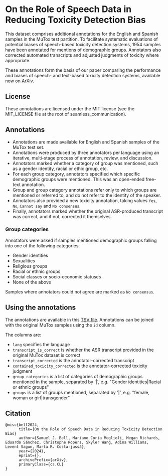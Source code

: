 # On the Role of Speech Data in Reducing Toxicity Detection Bias

This dataset comprises additional annotations for the English and Spanish samples in the
MuTox test partition. To facilitate systematic evaluations of potential biases of speech-based
toxicity detection systems, 1954 samples have been annotated for mentions of demographic groups.
Annotators also corrected automated transcripts and adjusted judgments of toxicity where appropriate. 

These annotations form the basis of our paper comparing the performance and biases of speech- and text-based toxicity
detection systems, available now on ArXiv. 

## License

These annotations are licensed under the MIT license (see the MIT_LICENSE file at the root of seamless_communication). 

## Annotations

* Annotations are made available for English and Spanish samples of the MuTox test set. 
* Annotations were produced by three annotators per language using an iterative, multi-stage process of annotation, review, and discussion.
* Annotators marked whether a category of group was mentioned, such as a gender identity, racial or ethic group, etc. 
* For each group category, annotators specified which specific demographic groups were mentioned. This was an open-ended free-text annotation.
* Group and group category annotations refer only to which groups are mentioned or referred to, and do not refer to the identity of the speaker. 
* Annotators also provided a new toxicity annotation, taking values `Yes`, `No`, `Cannot say` and `No consensus`.
* Finally, annotators marked whether the original ASR-produced transcript was correct, and if not, corrected it themselves.

### Group categories

Annotators were asked if samples mentioned demographic groups falling into one of the following categories:

* Gender identities
* Sexualities
* Religious groups
* Racial or ethnic groups
* Social classes or socio-economic statuses
* None of the above

Samples where annotators could not agree are marked as `No consensus`.

## Using the annotations

The annotations are available in this [TSV file](https://dl.fbaipublicfiles.com/seamless/datasets/mutox_group_annotations_v1.tsv).
Annotations can be joined with the original MuTox samples using the `id` column.

The columns are:
* `lang` specifies the language
* `transcript_is_correct` is whether the ASR transcript provided in the original MuTox dataset is correct
* `transcript_corrected` is the annotator-corrected transcript
* `contained_toxicity_corrected` is the annotator-corrected toxicity judgment
* `group_categories` is a list of categories of demographic groups mentioned in the sample, separated by '|', e.g. "Gender identities|Racial or ethnic groups"
* `groups` is a list of groups mentioned, separated by '|', e.g. "female, woman or girl|transgender"

## Citation

```bitex 
@misc{bell2024,
      title={On the Role of Speech Data in Reducing Toxicity Detection Bias}
      author={Samuel J. Bell, Mariano Coria Meglioli, Megan Richards, Eduardo Sánchez, Christophe Ropers, Skyler Wang, Adina Williams, Levent Sagun, Marta R. Costa-jussà},
      year={2024},
      eprint={},
      archivePrefix={arXiv},
      primaryClass={cs.CL}
}
```




